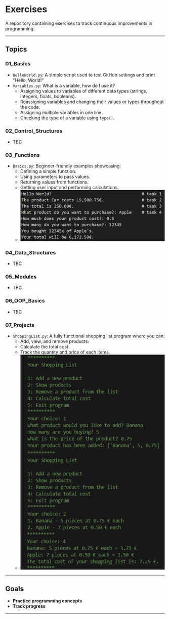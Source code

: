 # Exercises

A repository containing exercises to track continuous improvements in programming. 

---

## Topics

### **01_Basics**
- `HelloWorld.py`: A simple script used to test GitHub settings and print "Hello, World!"
- `Variables.py`: What is a variable, how do I use it?
  - Assigning values to variables of different data types (strings, integers, floats, booleans).
  - Reassigning variables and changing their values or types throughout the code.
  - Assigning multiple variables in one line.
  - Checking the type of a variable using `type()`.
### **02_Control_Structures**
- TBC

### **03_Functions**
- `Basics.py`: Beginner-friendly examples showcasing:
  - Defining a simple function.
  - Using parameters to pass values.
  - Returning values from functions.
  - Getting user input and performing calculations.
  - ![Solutions for the tasks](08_Screenshots/03_Basics.png)
### **04_Data_Structures**
- TBC

### **05_Modules**
- TBC

### **06_OOP_Basics**
- TBC

### **07_Projects**
- `ShoppingList.py`: A fully functional shopping list program where you can:
  - Add, view, and remove products.
  - Calculate the total cost.
  - Track the quantity and price of each items.
  - ![Shopping List Screenshot](08_Screenshots/07_ShoppingList.png)

---

## Goals

- **Practice programming concepts**
- **Track progress**
---
